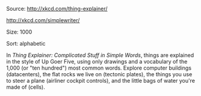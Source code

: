 Source: http://xkcd.com/thing-explainer/

 http://xkcd.com/simplewriter/

Size: 1000

Sort: alphabetic

In *Thing Explainer: Complicated Stuff in Simple Words*, things are explained in the style of Up Goer Five, using only drawings and a vocabulary of the 1,000 (or "ten hundred") most common words. Explore computer buildings (datacenters), the flat rocks we live on (tectonic plates), the things you use to steer a plane (airliner cockpit controls), and the little bags of water you're made of (cells).